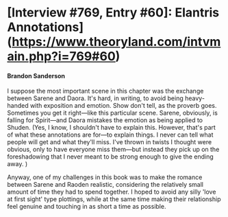 # [Interview #769, Entry #60]: Elantris Annotations](https://www.theoryland.com/intvmain.php?i=769#60)

#### Brandon Sanderson

I suppose the most important scene in this chapter was the exchange between Sarene and Daora. It's hard, in writing, to avoid being heavy-handed with exposition and emotion. Show don't tell, as the proverb goes. Sometimes you get it right—like this particular scene. Sarene, obviously, is falling for Spirit—and Daora mistakes the emotion as being applied to Shuden. (Yes, I know, I shouldn't have to explain this. However, that's part of what these annotations are for—to explain things. I never can tell what people will get and what they'll miss. I've thrown in twists I thought were obvious, only to have everyone miss them—but instead they pick up on the foreshadowing that I never meant to be strong enough to give the ending away. )

Anyway, one of my challenges in this book was to make the romance between Sarene and Raoden realistic, considering the relatively small amount of time they had to spend together. I hoped to avoid any silly 'love at first sight' type plottings, while at the same time making their relationship feel genuine and touching in as short a time as possible.

